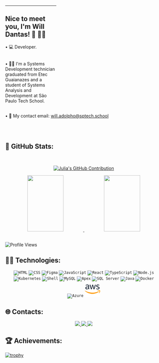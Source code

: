 <img src="https://media.tenor.com/I5iY9Hj8YGQAAAAi/kroppa-digital.gif" height="325" width="340" style="border-radius: 550px;" align="right" alt="gif">

---

## Nice to meet you, I'm Will Dantas! 👨‍ 👋🏼
<div>
 • 💻  Developer.
  <br><br>

• 👨‍🎓  I'm a Systems Development technician graduated from Etec Guaianazes and a student of Systems Analysis and Development at São Paulo Tech School.
<br><br>

 • 📧  My contact email: will.adolpho@sptech.school
</div>

<br>
<br>

## 🚀 GitHub Stats:

<br>

<p align="center">
  <a href="https://github.com/WillDantasJPG">
    <img src="https://github-profile-summary-cards.vercel.app/api/cards/profile-details?username=WillDantasJPG&theme=radical" alt="Julia's GitHub Contribution"/>
  </a>
</p>


<div align="center">
  <a href="https://github.com/WillDantasJPG"> 
    <img height="180em" width="48%" src="https://github-readme-stats.vercel.app/api?username=WillDantasJPG&show_icons=true&theme=dark&include_all_commits=true&count_private=true"/>
  </a>
  <a href="https://github.com//WillDantasJPG">
    <img height="180em" width="48%" src="https://github-readme-stats.vercel.app/api/top-langs/?username=WillDantasJPG&layout=compact&langs_count=7&theme=dark"/>
  </a>
</div>

<br>

![Profile Views](https://komarev.com/ghpvc/?username=dantaswilljpg&color=blue&style=flat-square&label=Profile+Views)

## 👨‍💻 Technologies:

<div align="center">
    <code><img height="50" src="https://user-images.githubusercontent.com/25181517/192158954-f88b5814-d510-4564-b285-dff7d6400dad.png" alt="HTML" title="HTML" /></code>
    <code><img height="50" src="https://user-images.githubusercontent.com/25181517/183898674-75a4a1b1-f960-4ea9-abcb-637170a00a75.png" alt="CSS" title="CSS" /></code>
    <code><img height="50" src="https://user-images.githubusercontent.com/25181517/189715289-df3ee512-6eca-463f-a0f4-c10d94a06b2f.png" alt="Figma" title="Figma" /></code>
    <code><img height="50" src="https://user-images.githubusercontent.com/25181517/117447155-6a868a00-af3d-11eb-9cfe-245df15c9f3f.png" alt="JavaScript" title="JavaScript" /></code>
    <code><img height="50" src="https://user-images.githubusercontent.com/25181517/183897015-94a058a6-b86e-4e42-a37f-bf92061753e5.png" alt="React" title="React" /></code>
    <code><img height="50" src="https://user-images.githubusercontent.com/25181517/183890598-19a0ac2d-e88a-4005-a8df-1ee36782fde1.png" alt="TypeScript" title="TypeScript" /></code>
    <code><img height="50" src="https://user-images.githubusercontent.com/25181517/183568594-85e280a7-0d7e-4d1a-9028-c8c2209e073c.png" alt="Node.js" title="Node.js" /></code>
    <code><img height="50" src="https://img.icons8.com/color/48/000000/kubernetes.png" alt="Kubernetes" title="Kubernetes" /></code>
    <code><img height="50" src="https://img.icons8.com/color/48/000000/console.png" alt="Shell" title="Shell" /></code>
    <code><img height="50" src="https://user-images.githubusercontent.com/25181517/183896128-ec99105a-ec1a-4d85-b08b-1aa1620b2046.png" alt="MySQL" title="MySQL" /></code>
    <code><img height="50" src="https://www.opencodez.com/wp-content/uploads/2018/04/Learning-Apex-Salesforce.png" alt="Apex" title="Apex" /></code>
    <code><img height="50" src="https://img.icons8.com/color/96/000000/microsoft-sql-server.png" alt="SQL Server" title="SQL Server" /></code>
    <code><img height="50" src="https://cdn.jsdelivr.net/gh/devicons/devicon/icons/java/java-original.svg" alt="Java" title="Java" /></code>
    <code><img height="50" src="https://img.icons8.com/ios-filled/50/000000/docker.png" alt="Docker" title="Docker" /></code>
    <code><img height="50" src="https://img.icons8.com/color/48/000000/azure-1.png" alt="Azure" title="Azure" /></code>
    <code><img height="50" src="https://raw.githubusercontent.com/devicons/devicon/master/icons/amazonwebservices/amazonwebservices-original-wordmark.svg" alt="AWS" title="AWS" /></code>
</div>




## 🌐 Contacts:
<div align="center">
  <a href="https://www.linkedin.com/in/will-gustavo-dantas-54532922b/" target="_blank">
    <img src="https://img.shields.io/badge/LinkedIn-blue?logo=linkedin&logoColor=white&style=for-the-badge">
  </a>
  <a href="mailto:willgustavodantasadolpho@gmail.com" target="_blank">
    <img src="https://img.shields.io/badge/Gmail-D14836?style=for-the-badge&logo=gmail&logoColor=white">
  </a>
  <a href="https://www.instagram.com/dantass_jpg/?hl=pt-br" target="_blank">
    <img src="https://img.shields.io/badge/-Instagram-%23E4405F?style=for-the-badge&logo=instagram&logoColor=white" target="_blank">
  </a>
</div>

## 🏆 Achievements: 

[![trophy](https://github-profile-trophy.vercel.app/?username=WillDantasJPG&theme=tokyonight)](https://github.com/dantaswilljpg/github-profile-trophy)
